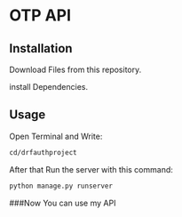 # OTP API

## Installation
Download Files from this repository.

install Dependencies.

## Usage
 Open Terminal and Write:
 
```bash
cd/drfauthproject
```

After that Run the server with this command:

```bash
python manage.py runserver
```

###Now You can use my API
